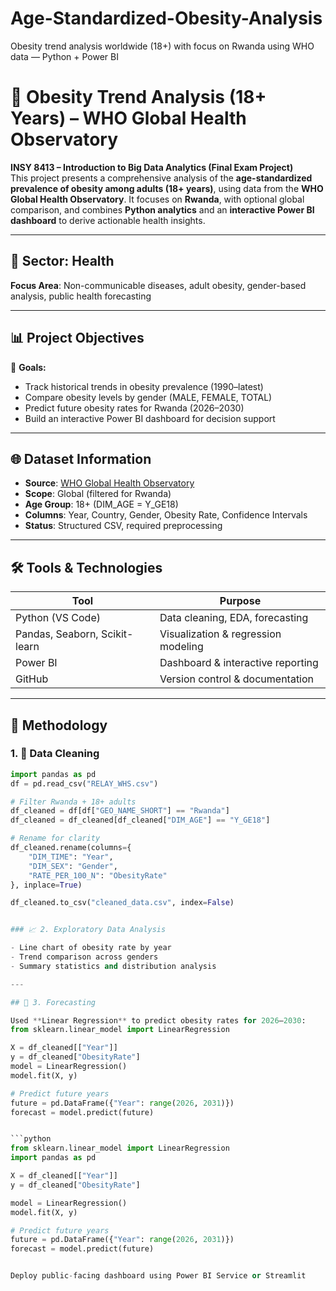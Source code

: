 # Age-Standardized-Obesity-Analysis
Obesity trend analysis worldwide (18+) with focus on Rwanda using WHO data — Python + Power BI

# 🥗 Obesity Trend Analysis (18+ Years) – WHO Global Health Observatory

**INSY 8413 – Introduction to Big Data Analytics (Final Exam Project)**  
This project presents a comprehensive analysis of the **age-standardized prevalence of obesity among adults (18+ years)**, using data from the **WHO Global Health Observatory**. It focuses on **Rwanda**, with optional global comparison, and combines **Python analytics** and an **interactive Power BI dashboard** to derive actionable health insights.

---

## 🏥 Sector: Health  
**Focus Area**: Non-communicable diseases, adult obesity, gender-based analysis, public health forecasting

---

## 📊 Project Objectives

🎯 **Goals:**
- Track historical trends in obesity prevalence (1990–latest)
- Compare obesity levels by gender (MALE, FEMALE, TOTAL)
- Predict future obesity rates for Rwanda (2026–2030)
- Build an interactive Power BI dashboard for decision support

---

## 🌐 Dataset Information

- **Source**: [WHO Global Health Observatory](https://data.who.int/indicators/i/C6262EC/BEFA58B?m49=646)
- **Scope**: Global (filtered for Rwanda)
- **Age Group**: 18+ (DIM_AGE = Y_GE18)
- **Columns**: Year, Country, Gender, Obesity Rate, Confidence Intervals
- **Status**: Structured CSV, required preprocessing

---

## 🛠️ Tools & Technologies

| Tool           | Purpose                         |
|----------------|----------------------------------|
| Python (VS Code) | Data cleaning, EDA, forecasting |
| Pandas, Seaborn, Scikit-learn | Visualization & regression modeling |
| Power BI       | Dashboard & interactive reporting |
| GitHub         | Version control & documentation  |

---

## 🔬 Methodology

### 1. 🧹 Data Cleaning
```python
import pandas as pd
df = pd.read_csv("RELAY_WHS.csv")

# Filter Rwanda + 18+ adults
df_cleaned = df[df["GEO_NAME_SHORT"] == "Rwanda"]
df_cleaned = df_cleaned[df_cleaned["DIM_AGE"] == "Y_GE18"]

# Rename for clarity
df_cleaned.rename(columns={
    "DIM_TIME": "Year",
    "DIM_SEX": "Gender",
    "RATE_PER_100_N": "ObesityRate"
}, inplace=True)

df_cleaned.to_csv("cleaned_data.csv", index=False)


### 📈 2. Exploratory Data Analysis

- Line chart of obesity rate by year  
- Trend comparison across genders  
- Summary statistics and distribution analysis  

---

## 🤖 3. Forecasting

Used **Linear Regression** to predict obesity rates for 2026–2030:
from sklearn.linear_model import LinearRegression

X = df_cleaned[["Year"]]
y = df_cleaned["ObesityRate"]
model = LinearRegression()
model.fit(X, y)

# Predict future years
future = pd.DataFrame({"Year": range(2026, 2031)})
forecast = model.predict(future)


```python
from sklearn.linear_model import LinearRegression
import pandas as pd

X = df_cleaned[["Year"]]
y = df_cleaned["ObesityRate"]

model = LinearRegression()
model.fit(X, y)

# Predict future years
future = pd.DataFrame({"Year": range(2026, 2031)})
forecast = model.predict(future)


Deploy public-facing dashboard using Power BI Service or Streamlit

